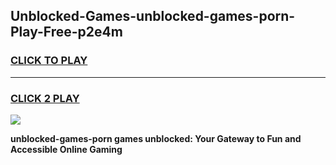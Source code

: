 
## Unblocked-Games-unblocked-games-porn-Play-Free-p2e4m
<h3>
<a href="https://premium76.site?title=unblocked-games-porn&ref=23A">CLICK TO PLAY</a></h3>
<hr>

<h3>
<a href="https://premium76.site?title=unblocked-games-porn&ref=23A">CLICK 2 PLAY</a>
  
</h3>

<a href="https://premium76.site?title=unblocked-games-porn&ref=23A"><img src="https://clearcache.store/games.png"></a>


**unblocked-games-porn games unblocked: Your Gateway to Fun and Accessible Online Gaming**
